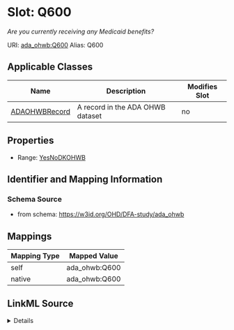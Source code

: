 

# Slot: Q600 


_Are you currently receiving any Medicaid benefits?_





URI: [ada_ohwb:Q600](https://w3id.org/OHD/DFA-study/ada_ohwb/Q600)
Alias: Q600

<!-- no inheritance hierarchy -->





## Applicable Classes

| Name | Description | Modifies Slot |
| --- | --- | --- |
| [ADAOHWBRecord](ADAOHWBRecord.md) | A record in the ADA OHWB dataset |  no  |







## Properties

* Range: [YesNoDKOHWB](YesNoDKOHWB.md)





## Identifier and Mapping Information







### Schema Source


* from schema: https://w3id.org/OHD/DFA-study/ada_ohwb




## Mappings

| Mapping Type | Mapped Value |
| ---  | ---  |
| self | ada_ohwb:Q600 |
| native | ada_ohwb:Q600 |




## LinkML Source

<details>
```yaml
name: Q600
description: Are you currently receiving any Medicaid benefits?
from_schema: https://w3id.org/OHD/DFA-study/ada_ohwb
rank: 1000
alias: Q600
domain_of:
- ADA_OHWBRecord
range: YesNoDK_OHWB

```
</details>